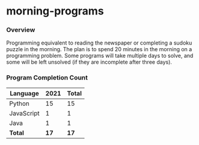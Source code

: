 # morning-programs

### Overview

Programming equivalent to reading the newspaper or completing a sudoku puzzle in the morning.  The plan is to spend 20 
minutes in the morning on a programming problem.  Some programs will take multiple days to solve, and some will be left 
unsolved (if they are incomplete after three days).

### Program Completion Count

| Language     | 2021   | Total  |
|--------------|--------|--------|
| Python       | 15     | 15     |
| JavaScript   | 1      | 1      |
| Java         | 1      | 1      |
| **Total**    | **17** | **17** |
